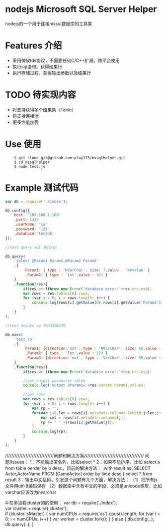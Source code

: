 # nodejs Microsoft SQL Server Helper 
 nodejs的一个用于连接mssql数据库的工具类

# Features 介绍

 * 采用微软tds协议，不需要任何C/C++扩展，跨平台使用
 * 执行sql语句，获得结果行
 * 执行存储过程，获得输出参数以及结果行

# TODO 待实现内容

 * 将支持获得多个结果集（Table）
 * 将支持连接池
 * 更多性能加强


# Use 使用
```
    $ git clone git@github.com:play175/mssqlhelper.git
    $ cd mssqlhelper
    $ node test.js
```
# Example 测试代码
```javascript
var db = require('./index');

db.config({
    host: '192.168.1.100'
	,port: 1433
	,userName: 'sa'
	,password: '123'
	,database:'testdb'
});

//test query sql 执行sql

db.query(
	'select @Param1 Param1,@Param2 Param2'
	,{
		 Param1: { type : 'NVarChar', size: 7,value : 'myvalue' }
		 ,Param2: { type : 'Int',value : 321 }
	}
	,function(res){
		if(res.err)throw new Error('database error:'+res.err.msg);
		var rows = res.tables[0].rows;
		for (var i = 0; i < rows.length; i++) {
			console.log(rows[i].getValue(0),rows[i].getValue('Param2'));
		}
	}
);

//test excute sp 执行存储过程

db.exec(
	'test_sp'
	,{
		 Param1: {direction:'out', type : 'NVarChar', size: 50,value : 'my Param1 value' }
		 ,Param2: { type : 'Int',value : 123 }
		 ,Param3: {direction:'out', type : 'VarChar', size: 50,value : '789' }
	}
	,function(res){
		if(res.err)throw new Error('database error:'+res.err.msg);

		//get output paramater value
		console.log('output @Param1='+res.params.Param1.value);

		//get rows
		var rows = res.tables[0].rows;
		for (var i = 0; i < rows.length; i++) {
			var rp = '';
			for(var j=0,len = rows[i].metadata.columns.length;j<len;j++){
				var col = rows[i].metadata.columns[j];
				rp += ' ' +(rows[i].getValue(j));
			}
			console.log(rp);
		}
	}
);
```


///////////////////////////////问题和解决方案//////////////////////////////////////
问题/Issues：
1：不能输出匿名列，比如select *
2：如果不能排序，比如 select a from table oerder by b desc，目前的解决方法：
	;with result as(
		SELECT Actor,ActorName FROM [GameActor] order by time desc
	)
	select * from result
3：输出中文乱码，引发这个问题有几个方面，解决方法：
	（1）把所有js文件用utf-8编码保存
	（2）数据库中含有中文的字段，必须是unicode类型，比如varchar应该改为nvarchar

4:在多进程cluster的的使用：
	var db = require('./index');	
	var cluster = require('cluster');	
	if (cluster.isMaster) {
	    var numCPUs = require('os').cpus().length;
	    for (var i = 0; i < numCPUs; i++) {
	        var worker = cluster.fork();
	    }
	} else {
	    db.config(..);
	    db.query(..);
	}

